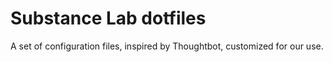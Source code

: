 Substance Lab dotfiles
======================

A set of configuration files, inspired by Thoughtbot, customized for our use.
